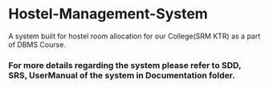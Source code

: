 # Hostel-Management-System
A system built for hostel room allocation for our College(SRM KTR) as a part of DBMS Course.

### For more details regarding the system please refer to SDD, SRS, UserManual of the system in Documentation folder.
